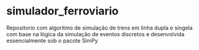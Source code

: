 # simulador_ferroviario

Repositorio com algoritmo de simulação de trens em linha dupla e singela com base na lógica da simulação de eventos discretos e desenvolvida essencialmente sob o pacote SimPy
